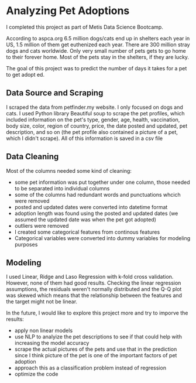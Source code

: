 # Analyzing Pet Adoptions

I completed this project as part of Metis Data Science Bootcamp. 

According to aspca.org 6.5 million dogs/cats end up in shelters each year in US, 1.5 million of them get euthenized each year. There are 300 million stray dogs and cats worldwide. 
Only very small number of pets gets to go home to their forever home. Most of the pets stay in the shelters, if they are lucky.

The goal of this project was to predict the number of days it takes for a pet to get adopt
ed.

## Data Source and Scraping

I scraped the data from petfinder.my website. I only focused on dogs and cats. I used Python library Beautiful soup to scrape the pet profiles, which included information on the pet's type, gender, age, health, vaccination, body size, color, region of country, price, the date posted and updated, pet description, and so on (the pet profile also contained a picture of a pet, which I didn't scrape). All of this information is saved in a csv file

## Data Cleaning

Most of the columns needed some kind of cleaning:
* some pet information was put together under one column, those needed to be separated into individual columns
* some of the columns had redundant words and punctuations whcich were removed
* posted and updated dates were converted into datetime format
* adoption length was found using the posted and updated dates (we assumed the updated date was when the pet got adopted)
* outliers were removed
* I created some categorical features from continous features 
* Categorical variables were converted into dummy variables for modeling purposes

## Modeling

I used Linear, Ridge and Laso Regression with k-fold cross validation. However, none of them had good results. 
Checking the linear regression assumptions, the residuals weren't normally distributed and the Q-Q plot was skewed which means that the relationship between the features and the target might not be linear. 

In the future, I would like to explore this project more and try to imporve the results:
* apply non linear models
* use NLP to analyize the pet descriptions to see if that could help with increasing the model accuracy
* scrape the actual pictures of the pets and use that in the prediction since I think picture of the pet is one of the important factors of pet adoption
* approach this as a classification problem instead of regression
* optimize the code
 
